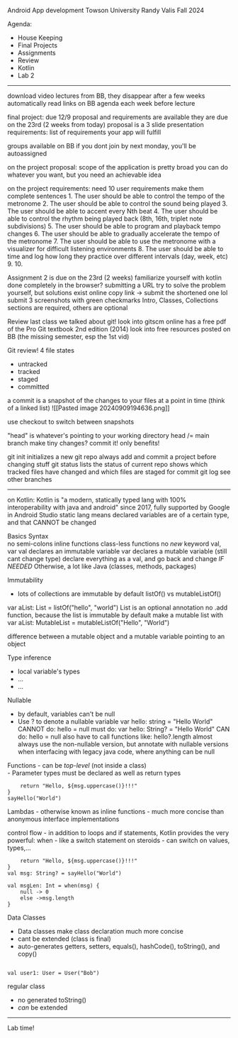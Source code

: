 Android App development
Towson University
Randy Valis
Fall 2024

Agenda:
- House Keeping
- Final Projects
- Assignments
- Review
- Kotlin
- Lab 2
---------------

download video lectures from BB, they disappear after a few weeks automatically
read links on BB agenda each week before lecture

final project:
	due 12/9
	proposal and requirements are available
		they are due on the 23rd (2 weeks from today)
	proposal is a 3 slide presentation
	requirements: list of requirements your app will fulfill

groups available on BB
	if you dont join by next monday, you'll be autoassigned

on the project proposal:
	scope of the application is pretty broad
		you can do whatever you want, but you need an achievable idea

on the project requirements:
	need 10 user requirements
	make them complete sentences
		1. The user should be able to control the tempo of the metronome
		2. The user should be able to control the sound being played
		3. The user should be able to accent every Nth beat
		4. The user should be able to control the rhythm being played back (8th, 16th, triplet note subdivisions)
		5. The user should be able to program and playback tempo changes
		6. The user should be able to gradually accelerate the tempo of the metronome
		7. The user should be able to use the metronome with a visualizer for difficult listening environments
		8. The user should be able to time and log how long they practice over different intervals (day, week, etc)
		9. 
		10. 


Assignment 2 is due on the 23rd (2 weeks)
	familiarize yourself with kotlin
	done completely in the browser?
	submitting a URL
		try to solve the problem yourself, but solutions exist online
	copy link -> submit the shortened one lol
		submit 3 screenshots with green checkmarks
	Intro, Classes, Collections sections are required, others are optional

Review
	last class we talked about git!
	look into gitscm online
		has a free pdf of the Pro Git textbook 2nd edition (2014)
	look into free resources posted on BB (the missing semester, esp the 1st vid)

Git review!
4 file states
- untracked
- tracked
- staged
- committed

a commit is a snapshot of the changes to your files at a point in time
	(think of a linked list)
	![[Pasted image 20240909194636.png]]

use checkout to switch between snapshots

"head" is whatever's pointing to your working directory
head /= main branch
make tiny changes? commit it!
	only benefits!

git init
	initializes a new git repo
	always add and commit a project before changing stuff
git status
	lists the status of current repo
	shows which tracked files have changed and which files are staged for commit
git log
	see other branches

-----------
on Kotlin:
	Kotlin is "a modern, statically typed lang with 100% interoperability with java and android"
	since 2017, fully supported by Google in Android Studio
		static lang means declared variables are of a certain type, and that CANNOT be changed

Basics
	Syntax\
		no semi-colons
		inline functions
		class-less functions
		no *new* keyword
		val, var
			val declares an immutable variable
			var declares a mutable variable (still cant change type)
				declare everything as a val, and go back and change *IF NEEDED*
		Otherwise, a lot like Java (classes, methods, packages)

Immutability
- lots of collections are immutable by default listOf() vs mutableListOf()

var aList: List<String> = listOf("hello", "world")
	List<String> is an optional annotation
	no .add function, because the list is immutable by default
	make a mutable list with 
		var aList: MutableList<String> = mutableListOf("Hello", "World")

difference between a mutable object and a mutable variable pointing to an object

Type inference
- local variable's types 
- ...
- ...

Nullable
- by default, variables can't be null
- Use ? to denote a nullable variable
	var hello: string = "Hello World"
		CANNOT do: hello = null
	must do:
	var hello: String? = "Hello World"
		CAN do: hello = null
		also have to call functions like:
			hello?.length
almost always use the non-nullable version, but annotate with nullable versions when interfacing with legacy java code, where anything can be null

Functions
	- can be *top-level* (not inside a class)\
	- Parameter types must be declared as well as return types


```fun sayHello(msg: String): String { 
	return "Hello, ${msg.uppercase()}!!!"
}
sayHello("World")
```


Lambdas
	- otherwise known as inline functions
	- much more concise than anonymous interface implementations

control flow
	- in addition to loops and if statements, Kotlin provides the very powerful: when
	- like a switch statement on steroids
	- can switch on values, types,...

```fun sayHello(msg: String): String { 
	return "Hello, ${msg.uppercase()}!!!"
}
val msg: String? = sayHello("World")

val msgLen: Int = when(msg) {
	null -> 0
	else ->msg.length
}
```

Data Classes
- Data classes make class declaration much more concise
- cant be extended (class is final)
- auto-generates getters, setters, equals(), hashCode(), toString(), and copy()

```data class User(val name: String)

val user1: User = User("Bob")
```

regular class
 - no generated toString()
 - *can* be extended

------------------

Lab time!





